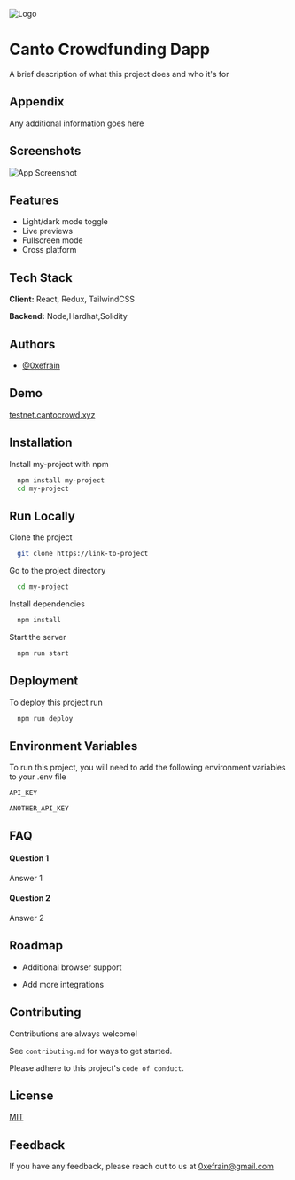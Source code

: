 
![Logo](https://cantocrowd-bucket.us-southeast-1.linodeobjects.com/Logohorizontal4.png)


# Canto Crowdfunding Dapp

A brief description of what this project does and who it's for


## Appendix

Any additional information goes here


## Screenshots

![App Screenshot](https://via.placeholder.com/468x300?text=App+Screenshot+Here)


## Features

- Light/dark mode toggle
- Live previews
- Fullscreen mode
- Cross platform


## Tech Stack

**Client:** React, Redux, TailwindCSS

**Backend:** Node,Hardhat,Solidity


## Authors

- [@0xefrain](https://www.github.com/0xefrain)


## Demo

<a href="http://testnet.cantocrowd.xyz/" target="_blank">testnet.cantocrowd.xyz</a>



## Installation

Install my-project with npm

```bash
  npm install my-project
  cd my-project
```
    
## Run Locally

Clone the project

```bash
  git clone https://link-to-project
```

Go to the project directory

```bash
  cd my-project
```

Install dependencies

```bash
  npm install
```

Start the server

```bash
  npm run start
```


## Deployment

To deploy this project run

```bash
  npm run deploy
```


## Environment Variables

To run this project, you will need to add the following environment variables to your .env file

`API_KEY`

`ANOTHER_API_KEY`


## FAQ

#### Question 1

Answer 1

#### Question 2

Answer 2


## Roadmap

- Additional browser support

- Add more integrations


## Contributing

Contributions are always welcome!

See `contributing.md` for ways to get started.

Please adhere to this project's `code of conduct`.


## License

[MIT](https://choosealicense.com/licenses/mit/)


## Feedback

If you have any feedback, please reach out to us at 0xefrain@gmail.com

